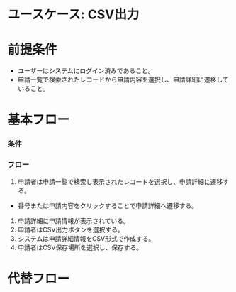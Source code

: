 # ユースケース: CSV出力

# 前提条件

- ユーザーはシステムにログイン済みであること。
- 申請一覧で検索されたレコードから申請内容を選択し、申請詳細に遷移していること。

# 基本フロー

### 条件

### フロー

1. 申請者は申請一覧で検索し表示されたレコードを選択し、申請詳細に遷移する。
  - 番号または申請内容をクリックすることで申請詳細へ遷移する。
1. 申請詳細に申請情報が表示されている。
1. 申請者はCSV出力ボタンを選択する。
1. システムは申請詳細情報をCSV形式で作成する。
1. 申請者はCSV保存場所を選択し、保存する。


# 代替フロー
